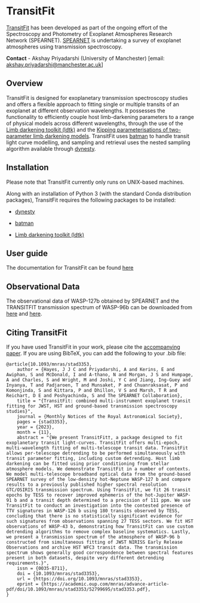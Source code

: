 
# TransitFit

[TransitFit](https://transitfit.readthedocs.io/en/latest/) has been developed as part of the ongoing effort of the Spectroscopy and Photometry of Exoplanet Atmospheres Research Network (SPEARNET). [SPEARNET](https://doi.org/10.1093/mnras/stz783) is undertaking a survey of exoplanet atmospheres using transmission spectroscopy.

**Contact** - Akshay Priyadarshi (University of Manchester) [email: akshay.priyadarshi@manchester.ac.uk]

## Overview
TransitFit is designed for exoplanetary transmission spectroscopy studies and offers a flexible approach to fitting single or multiple transits of an exoplanet at different observation wavelengths.  It possesses the functionality to efficiently couple host limb-darkening parameters to a range of physical models across different wavelengths, through the use of the [Limb darkening toolkit (ldtk)](https://github.com/hpparvi/ldtk) and the [Kipping parameterisations of two-parameter limb darkening models](https://arxiv.org/abs/1308.0009). TransitFit uses [batman](https://www.cfa.harvard.edu/~lkreidberg/batman/index.html) to handle transit light curve modelling, and sampling and retrieval uses the nested sampling algorithm available through [dynesty](https://dynesty.readthedocs.io/en/latest/index.html).

<a name="installation"></a>
## Installation

Please note that TransitFit currently only runs on UNIX-based machines.

Along with an installation of Python 3 (with the standard Conda distribution packages), TransitFit requires the following packages to be installed:

- [dynesty](https://dynesty.readthedocs.io/en/latest/index.html)

- [batman](https://www.cfa.harvard.edu/~lkreidberg/batman/index.html)

- [Limb darkening toolkit (ldtk)](https://github.com/hpparvi/ldtk)


<a name="guide"></a>
## User guide
The documentation for TransitFit can be found [here](https://transitfit.readthedocs.io/en/latest/)

<a name="data"></a>
## Observational Data
The observational data of WASP-127b obtained by SPEARNET and the TRANSITFIT transmission spectrum of WASP-96b can be downloaded from [here](https://cdsarc.cds.unistra.fr/viz-bin/cat/J/MNRAS/527/4936) and [here](https://vizier.cds.unistra.fr/viz-bin/VizieR?-source=J/MNRAS/527/4936).

<a name="citing"></a>
## Citing TransitFit
If you have used TransitFit in your work, please cite the [accompanying paper](https://doi.org/10.1093/mnras/stad3353). If you are using BibTeX, you can add the following to your .bib file:

```
@article{10.1093/mnras/stad3353,
    author = {Hayes, J J C and Priyadarshi, A and Kerins, E and Awiphan, S and McDonald, I and A-thano, N and Morgan, J S and Humpage, A and Charles, S and Wright, M and Joshi, Y C and Jiang, Ing-Guey and Inyanya, T and Padjaroen, T and Munsaket, P and Chuanraksasat, P and Komonjinda, S and Kittara, P and Dhillon, V S and Marsh, T R and Reichart, D E and Poshyachinda, S and The SPEARNET Collaboration},
    title = "{TransitFit: combined multi-instrument exoplanet transit fitting for JWST, HST and ground-based transmission spectroscopy studies}",
    journal = {Monthly Notices of the Royal Astronomical Society},
    pages = {stad3353},
    year = {2023},
    month = {11},
    abstract = "{We present TransitFit†, a package designed to fit exoplanetary transit light-curves. TransitFit offers multi-epoch, multi-wavelength fitting of multi-telescope transit data. TransitFit allows per-telescope detrending to be performed simultaneously with transit parameter fitting, including custom detrending. Host limb darkening can be fitted using prior conditioning from stellar atmosphere models. We demonstrate TransitFit in a number of contexts. We model multi-telescope broadband optical data from the ground-based SPEARNET survey of the low-density hot-Neptune WASP-127 b and compare results to a previously published higher spectral resolution GTC/OSIRIS transmission spectrum. Using TransitFit, we fit 26 transit epochs by TESS to recover improved ephemeris of the hot-Jupiter WASP-91 b and a transit depth determined to a precision of 111 ppm. We use TransitFit to conduct an investigation into the contested presence of TTV signatures in WASP-126 b using 180 transits observed by TESS, concluding that there is no statistically significant evidence for such signatures from observations spanning 27 TESS sectors. We fit HST observations of WASP-43 b, demonstrating how TransitFit can use custom detrending algorithms to remove complex baseline systematics. Lastly, we present a transmission spectrum of the atmosphere of WASP-96 b constructed from simultaneous fitting of JWST NIRISS Early Release Observations and archive HST WFC3 transit data. The transmission spectrum shows generally good correspondence between spectral features present in both datasets, despite very different detrending requirements.}",
    issn = {0035-8711},
    doi = {10.1093/mnras/stad3353},
    url = {https://doi.org/10.1093/mnras/stad3353},
    eprint = {https://academic.oup.com/mnras/advance-article-pdf/doi/10.1093/mnras/stad3353/52799695/stad3353.pdf},
}
```
